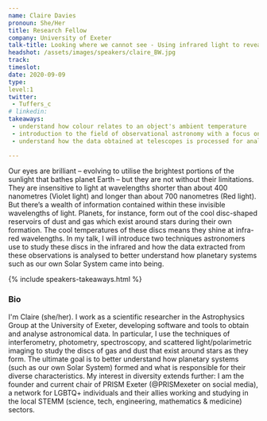 ```yaml
---
name: Claire Davies
pronoun: She/Her
title: Research Fellow
company: University of Exeter
talk-title: Looking where we cannot see - Using infrared light to reveal the secrets of planet formation
headshot: /assets/images/speakers/claire_BW.jpg
track: 
timeslot: 
date: 2020-09-09
type: 
level:1 
twitter:
 - Tuffers_c
# linkedin: 
takeaways:
 - understand how colour relates to an object's ambient temperature
 - introduction to the field of observational astronomy with a focus on star and planetary system formation
 - understand how the data obtained at telescopes is processed for analysis

---
```


<p>Our eyes are brilliant – evolving to utilise the brightest portions of the sunlight that bathes planet 
Earth – but they are not without their limitations. They are insensitive to light at wavelengths shorter 
than about 400 nanometres (Violet light) and longer than about 700 nanometres (Red light). But there’s a 
wealth of information contained within these invisible wavelengths of light. Planets, for instance, form 
out of the cool disc-shaped reservoirs of dust and gas which exist around stars during their own formation. 
The cool temperatures of these discs means they shine at infra-red wavelengths. In my talk, I will introduce 
two techniques astronomers use to study these discs in the infrared and how the data extracted from these 
observations is analysed to better understand how planetary systems such as our own Solar System came into being.</p>

{% include speakers-takeaways.html %}

<h3>Bio</h3>
<p>I'm Claire (she/her). I work as a scientific researcher in the Astrophysics Group at the University 
of Exeter, developing software and tools to obtain and analyse astronomical data. In particular, I use 
the techniques of interferometry, photometry, spectroscopy, and scattered light/polarimetric imaging to 
study the discs of gas and dust that exist around stars as they form. The ultimate goal is to better 
understand how planetary systems (such as our own Solar System) formed and what is responsible for their 
diverse characteristics. My interest in diversity extends further: I am the founder and current chair of 
PRISM Exeter (@PRISMexeter on social media), a network for LGBTQ+ individuals and their allies working and 
studying in the local STEMM (science, tech, engineering, mathematics & medicine) sectors.</p>